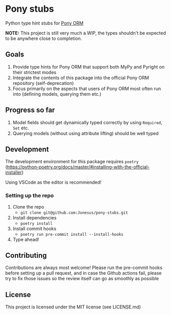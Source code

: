 # Pony stubs

Python type hint stubs for [Pony ORM](https://github.com/ponyorm/pony)

**NOTE:** This project is still very much a WIP, the types shouldn't be expected to be anywhere close to completion.

## Goals
1. Provide type hints for Pony ORM that support both MyPy and Pyright on their strictest modes
2. Integrate the contents of this package into the official Pony ORM repository (self-deprecation)
3. Focus primarily on the aspects that users of Pony ORM most often run into (defining models, querying them etc.)

## Progress so far
1. Model fields should get dynamically typed correctly by using `Required`, `Set` etc.
2. Querying models (without using attribute lifting) should be well typed

## Development
The development environment for this package requires `poetry` (https://python-poetry.org/docs/master/#installing-with-the-official-installer)

Using VSCode as the editor is recommended!

### Setting up the repo
1. Clone the repo
    - `git clone git@github.com:Jonesus/pony-stubs.git`
2. Install dependencies
    - `poetry install`
3. Install commit hooks
    - `poetry run pre-commit install --install-hooks`
4. Type ahead!

## Contributing
Contributions are always most welcome! Please run the pre-commit hooks before setting up a pull request, and in case the Github actions fail, please try to fix those issues so the review itself can go as smoothly as possible

## License
This project is licensed under the MIT license (see LICENSE.md)
